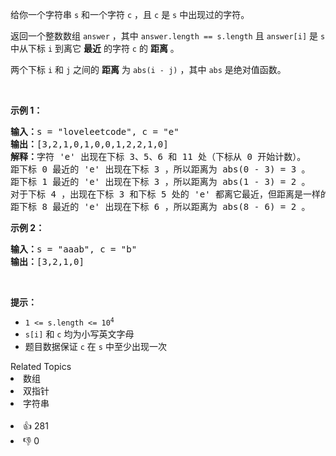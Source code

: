 <p>给你一个字符串 <code>s</code> 和一个字符 <code>c</code> ，且 <code>c</code> 是 <code>s</code> 中出现过的字符。</p>

<p>返回一个整数数组 <code>answer</code> ，其中 <code>answer.length == s.length</code> 且 <code>answer[i]</code> 是 <code>s</code> 中从下标 <code>i</code> 到离它 <strong>最近</strong> 的字符 <code>c</code> 的 <strong>距离</strong> 。</p>

<p>两个下标&nbsp;<code>i</code> 和 <code>j</code> 之间的 <strong>距离</strong> 为 <code>abs(i - j)</code> ，其中 <code>abs</code> 是绝对值函数。</p>

<p>&nbsp;</p>

<p><strong>示例 1：</strong></p>

<pre>
<strong>输入：</strong>s = "loveleetcode", c = "e"
<strong>输出：</strong>[3,2,1,0,1,0,0,1,2,2,1,0]
<strong>解释：</strong>字符 'e' 出现在下标 3、5、6 和 11 处（下标从 0 开始计数）。
距下标 0 最近的 'e' 出现在下标 3 ，所以距离为 abs(0 - 3) = 3 。
距下标 1 最近的 'e' 出现在下标 3 ，所以距离为 abs(1 - 3) = 2 。
对于下标 4 ，出现在下标 3 和下标 5 处的 'e' 都离它最近，但距离是一样的 abs(4 - 3) == abs(4 - 5) = 1 。
距下标 8 最近的 'e' 出现在下标 6 ，所以距离为 abs(8 - 6) = 2 。
</pre>

<p><strong>示例 2：</strong></p>

<pre>
<strong>输入：</strong>s = "aaab", c = "b"
<strong>输出：</strong>[3,2,1,0]
</pre>

<p>&nbsp;</p>
<strong>提示：</strong>

<ul>
	<li><code>1 &lt;= s.length &lt;= 10<sup>4</sup></code></li>
	<li><code>s[i]</code> 和 <code>c</code> 均为小写英文字母</li>
	<li>题目数据保证 <code>c</code> 在 <code>s</code> 中至少出现一次</li>
</ul>
<div><div>Related Topics</div><div><li>数组</li><li>双指针</li><li>字符串</li></div></div><br><div><li>👍 281</li><li>👎 0</li></div>